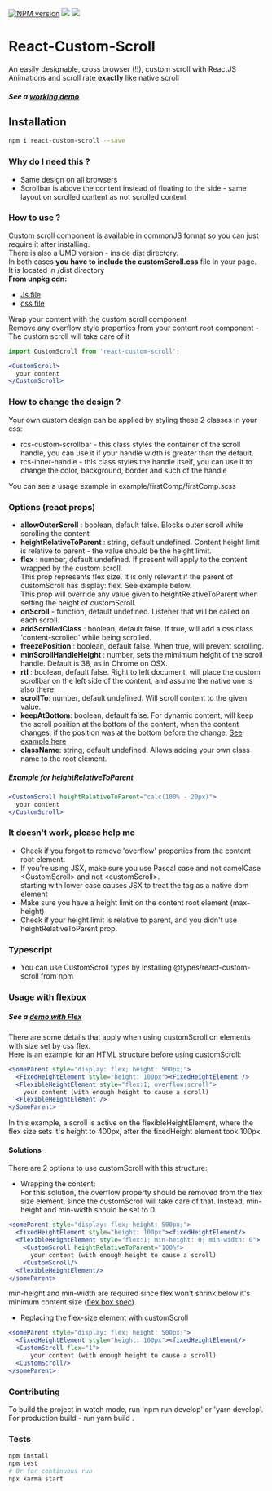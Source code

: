 [![NPM version][npm-image]][npm-url]
![](https://github.com/rommguy/react-custom-scroll/workflows/build/badge.svg)
![](https://img.shields.io/npm/dw/react-custom-scroll)


# React-Custom-Scroll
An easily designable, cross browser (!!), custom scroll with ReactJS  
Animations and scroll rate **exactly** like native scroll 

##### See a [working demo](http://rommguy.github.io/react-custom-scroll/example/demo.html) ###

## Installation
```sh
npm i react-custom-scroll --save
```

### Why do I need this ?  
- Same design on all browsers
- Scrollbar is above the content instead of floating to the side - same layout on scrolled content as not scrolled content

### How to use ?
Custom scroll component is available in commonJS format so you can just require it after installing.  
There is also a UMD version - inside dist directory.           
In both cases **you have to include the customScroll.css** file in your page.  
It is located in /dist directory       
**From unpkg cdn:**      
* [Js file](https://unpkg.com/react-custom-scroll@4.2.3/dist/reactCustomScroll)
* [css file](https://unpkg.com/react-custom-scroll@4.2.3/dist/customScroll.css) 

Wrap your content with the custom scroll component  
Remove any overflow style properties from your content root component - The custom scroll will take care of it


```js
import CustomScroll from 'react-custom-scroll';
```

```jsx
<CustomScroll>
  your content
</CustomScroll>
```
  
### How to change the design ?  
Your own custom design can be applied by styling these 2 classes in your css:  

- rcs-custom-scrollbar - this class styles the container of the scroll handle, you can use it if your handle width is greater than the default.  
- rcs-inner-handle - this class styles the handle itself, you can use it to change the color, background, border and such of the handle  

You can see a usage example in example/firstComp/firstComp.scss  

### Options (react props)

- **allowOuterScroll** : boolean, default false. Blocks outer scroll while scrolling the content
- **heightRelativeToParent** : string, default undefined. Content height limit is relative to parent - the value should be the height limit.
- **flex** : number, default undefined. If present will apply to the content wrapped by the custom scroll.  
This prop represents flex size. It is only relevant if the parent of customScroll has display: flex. See example below.  
This prop will override any value given to heightRelativeToParent when setting the height of customScroll.
- **onScroll** - function, default undefined. Listener that will be called on each scroll.
- **addScrolledClass** : boolean, default false. If true, will add a css class 'content-scrolled' while being scrolled.
- **freezePosition** : boolean, default false. When true, will prevent scrolling. 
- **minScrollHandleHeight** : number, sets the mimimum height of the scroll handle. Default is 38, as in Chrome on OSX.
- **rtl** : boolean, default false. Right to left document, will place the custom scrollbar on the left side of the content, and assume the native one is also there.
- **scrollTo**: number, default undefined. Will scroll content to the given value.
- **keepAtBottom**: boolean, default false. For dynamic content, will keep the scroll position at the bottom of the content, when the content changes, if the position was at the bottom before the change. [See example here](http://rommguy.github.io/react-custom-scroll/example/demo.html?dynamic=true)
- **className**: string, default undefined. Allows adding your own class name to the root element.

##### Example for heightRelativeToParent

```jsx
<CustomScroll heightRelativeToParent="calc(100% - 20px)">
  your content
</CustomScroll>  
```

### It doesn't work, please help me

- Check if you forgot to remove 'overflow' properties from the content root element.
- If you're using JSX, make sure you use Pascal case and not camelCase \<CustomScroll\> and not \<customScroll\>.  
starting with lower case causes JSX to treat the tag as a native dom element
- Make sure you have a height limit on the content root element (max-height)
- Check if your height limit is relative to parent, and you didn't use heightRelativeToParent prop.

### Typescript
- You can use CustomScroll types by installing @types/react-custom-scroll from npm

### Usage with flexbox
##### See a [demo with Flex](http://rommguy.github.io/react-custom-scroll/example/demo.html?flex=true) ###
There are some details that apply when using customScroll on elements with size set by css flex.  
Here is an example for an HTML structure before using customScroll:  

```jsx
<SomeParent style="display: flex; height: 500px;">
  <FixedHeightElement style="height: 100px"><FixedHeightElement />
  <FlexibleHeightElement style="flex:1; overflow:scroll">
    your content (with enough height to cause a scroll)
  <FlexibleHeightElement />
</SomeParent>  
```

In this example, a scroll is active on the flexibleHeightElement, where the flex size sets it's height to 400px, after the fixedHeight element took 100px.  

#### Solutions
There are 2 options to use customScroll with this structure:

- Wrapping the content:  
For this solution, the overflow property should be removed from the flex size element, since the customScroll will take care of that. 
Instead, min-height and min-width should be set to 0.

```jsx
<someParent style="display: flex; height: 500px;">
  <fixedHeightElement style="height: 100px"><fixedHeightElement/>
  <flexibleHeightElement style="flex:1; min-height: 0; min-width: 0">
    <CustomScroll heightRelativeToParent="100%">
      your content (with enough height to cause a scroll)
    <CustomScroll/>
  <flexibleHeightElement/>
</someParent>  
```

min-height and min-width are required since flex won't shrink below it's minimum content size ([flex box spec](https://www.w3.org/TR/css-flexbox/#flex-common)).  

- Replacing the flex-size element with customScroll

```jsx
<someParent style="display: flex; height: 500px;">
  <fixedHeightElement style="height: 100px"><fixedHeightElement/>
  <CustomScroll flex="1">
      your content (with enough height to cause a scroll)
  <CustomScroll/>
</someParent>  
```

### Contributing
To build the project in watch mode, run 'npm run develop' or 'yarn develop'.  
For production build - run yarn build .   

### Tests
```sh
npm install
npm test
# Or for continuous run
npx karma start
```

[npm-image]: https://img.shields.io/npm/v/react-custom-scroll.svg?style=flat-square
[npm-url]: https://npmjs.org/package/react-custom-scroll
[travis-image]: https://img.shields.io/travis/wix/react-custom-scroll/gh-pages.svg?style=flat-square
[travis-url]: https://travis-ci.org/wix/react-custom-scroll
[coveralls-image]: https://img.shields.io/coveralls/wix/react-custom-scroll/gh-pages.svg?style=flat-square
[coveralls-url]: https://coveralls.io/r/wix/react-custom-scroll?branch=gh-pages
[downloads-image]: http://img.shields.io/npm/dm/react-custom-scroll.svg?style=flat-square
[downloads-url]: https://npmjs.org/package/react-custom-scroll
